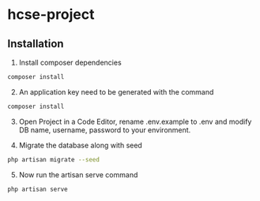 # hcse-project

## Installation

1) Install composer dependencies
```bash
composer install 
```

2) An application key need to be generated with the command
 ```bash
composer install
```

3) Open Project in a Code Editor, rename .env.example to .env and modify DB name, username, password to your environment. 

4) Migrate the database along with seed
 ```bash
php artisan migrate --seed
```
5) Now run the artisan serve command
 ```bash
php artisan serve
```
